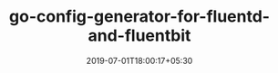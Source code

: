 ---
title: "go-config-generator-for-fluentd-and-fluentbit"
date: 2019-07-01T18:00:17+05:30
type: "organisations"
org_name: "Amazon Web Services - Labs"
repo_desc: "A Go Library for programmatically generating Fluentd and Fluent Bit Configuration."
repo_link: https://github.com/awslabs/go-config-generator-for-fluentd-and-fluentbit
---